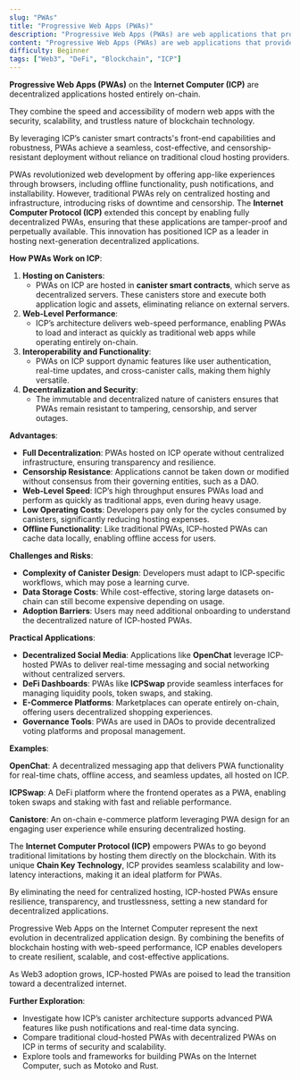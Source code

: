 ```yaml
---
slug: "PWAs"
title: "Progressive Web Apps (PWAs)"
description: "Progressive Web Apps (PWAs) are web applications that provide a native app-like experience on any device, combining the accessibility of the web with the performance and features of a native app"
content: "Progressive Web Apps (PWAs) are web applications that provide a native app-like experience on any device, combining the accessibility of the web with the performance and features of a native app"
difficulty: Beginner
tags: ["Web3", "DeFi", "Blockchain", "ICP"]
---
```


**Progressive Web Apps (PWAs)** on the **Internet Computer (ICP)** are decentralized applications hosted entirely on-chain.

They combine the speed and accessibility of modern web apps with the security, scalability, and trustless nature of blockchain technology.

By leveraging ICP’s canister smart contracts's front-end capabilities and robustness, PWAs achieve a seamless, cost-effective, and censorship-resistant deployment without reliance on traditional cloud hosting providers.

PWAs revolutionized web development by offering app-like experiences through browsers, including offline functionality, push notifications, and installability. However, traditional PWAs rely on centralized hosting and infrastructure, introducing risks of downtime and censorship. The **Internet Computer Protocol (ICP)** extended this concept by enabling fully decentralized PWAs, ensuring that these applications are tamper-proof and perpetually available. This innovation has positioned ICP as a leader in hosting next-generation decentralized applications.

**How PWAs Work on ICP**:

1. **Hosting on Canisters**:
    - PWAs on ICP are hosted in **canister smart contracts**, which serve as decentralized servers. These canisters store and execute both application logic and assets, eliminating reliance on external servers.
2. **Web-Level Performance**:
    - ICP’s architecture delivers web-speed performance, enabling PWAs to load and interact as quickly as traditional web apps while operating entirely on-chain.
3. **Interoperability and Functionality**:
    - PWAs on ICP support dynamic features like user authentication, real-time updates, and cross-canister calls, making them highly versatile.
4. **Decentralization and Security**:
    - The immutable and decentralized nature of canisters ensures that PWAs remain resistant to tampering, censorship, and server outages.

**Advantages**:

- **Full Decentralization**: PWAs hosted on ICP operate without centralized infrastructure, ensuring transparency and resilience.
- **Censorship Resistance**: Applications cannot be taken down or modified without consensus from their governing entities, such as a DAO.
- **Web-Level Speed**: ICP’s high throughput ensures PWAs load and perform as quickly as traditional apps, even during heavy usage.
- **Low Operating Costs**: Developers pay only for the cycles consumed by canisters, significantly reducing hosting expenses.
- **Offline Functionality**: Like traditional PWAs, ICP-hosted PWAs can cache data locally, enabling offline access for users.

**Challenges and Risks**:

- **Complexity of Canister Design**: Developers must adapt to ICP-specific workflows, which may pose a learning curve.
- **Data Storage Costs**: While cost-effective, storing large datasets on-chain can still become expensive depending on usage.
- **Adoption Barriers**: Users may need additional onboarding to understand the decentralized nature of ICP-hosted PWAs.

**Practical Applications**:

- **Decentralized Social Media**: Applications like **OpenChat** leverage ICP-hosted PWAs to deliver real-time messaging and social networking without centralized servers.
- **DeFi Dashboards**: PWAs like **ICPSwap** provide seamless interfaces for managing liquidity pools, token swaps, and staking.
- **E-Commerce Platforms**: Marketplaces can operate entirely on-chain, offering users decentralized shopping experiences.
- **Governance Tools**: PWAs are used in DAOs to provide decentralized voting platforms and proposal management.

**Examples**:

**OpenChat**: A decentralized messaging app that delivers PWA functionality for real-time chats, offline access, and seamless updates, all hosted on ICP.

**ICPSwap**: A DeFi platform where the frontend operates as a PWA, enabling token swaps and staking with fast and reliable performance.

**Canistore**: An on-chain e-commerce platform leveraging PWA design for an engaging user experience while ensuring decentralized hosting.

The **Internet Computer Protocol (ICP)** empowers PWAs to go beyond traditional limitations by hosting them directly on the blockchain. With its unique **Chain Key Technology**, ICP provides seamless scalability and low-latency interactions, making it an ideal platform for PWAs.

By eliminating the need for centralized hosting, ICP-hosted PWAs ensure resilience, transparency, and trustlessness, setting a new standard for decentralized applications.

Progressive Web Apps on the Internet Computer represent the next evolution in decentralized application design. By combining the benefits of blockchain hosting with web-speed performance, ICP enables developers to create resilient, scalable, and cost-effective applications.

As Web3 adoption grows, ICP-hosted PWAs are poised to lead the transition toward a decentralized internet.

**Further Exploration**:

- Investigate how ICP’s canister architecture supports advanced PWA features like push notifications and real-time data syncing.
- Compare traditional cloud-hosted PWAs with decentralized PWAs on ICP in terms of security and scalability.
- Explore tools and frameworks for building PWAs on the Internet Computer, such as Motoko and Rust.
